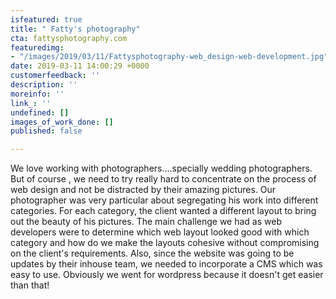 ```yaml
---
isfeatured: true
title: " Fatty's photography"
cta: fattysphotography.com
featuredimg:
- "/images/2019/03/11/Fattysphotography-web_design-web-development.jpg"
date: 2019-03-11 14:00:29 +0000
customerfeedback: ''
description: ''
moreinfo: ''
link_: ''
undefined: []
images_of_work_done: []
published: false

---
```

We love working with photographers....specially wedding photographers. But of course , we need to try really hard to concentrate on the process of web design and not be distracted by their amazing pictures.  Our photographer was very particular about segregating his work into different categories. For each category, the client wanted a different layout to bring out the beauty of his pictures.  The main challenge we had as web developers were to determine which web layout looked good with which category and how do we make the layouts cohesive without compromising on the client's requirements. Also, since the website was going to be updates by their inhouse team, we needed to incorporate a CMS which was easy to use. Obviously we went for wordpress because it doesn't get easier than that!